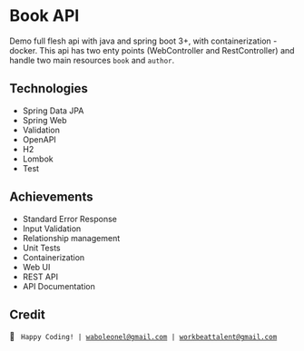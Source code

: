 # Book API

Demo full flesh api with java and spring boot 3+, with containerization - docker. This api has two enty points (WebController 
and RestController) and handle two main resources `book` and `author`.

## Technologies

- Spring Data JPA
- Spring Web
- Validation
- OpenAPI
- H2
- Lombok
- Test

## Achievements

- Standard Error Response
- Input Validation
- Relationship management
- Unit Tests
- Containerization
- Web UI
- REST API
- API Documentation


## Credit

🚀 <code>
Happy Coding! | waboleonel@gmail.com | workbeattalent@gmail.com</code>